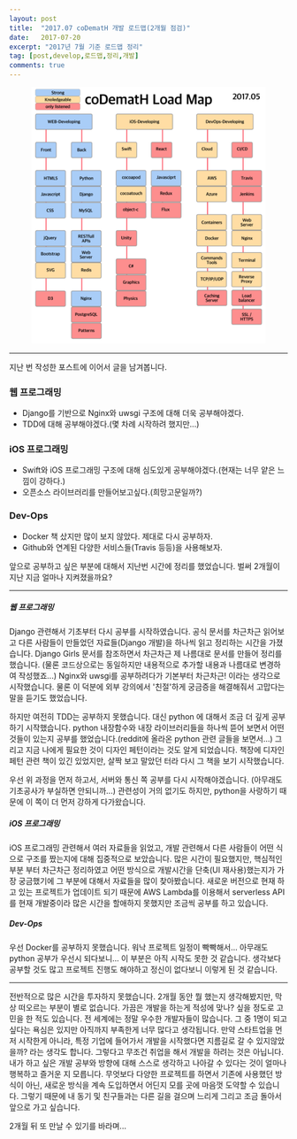 ```yaml
---
layout: post
title:  "2017.07 coDematH 개발 로드맵(2개월 점검)"
date:   2017-07-20
excerpt: "2017년 7월 기준 로드맵 정리"
tag: [post,develop,로드맵,정리,개발]
comments: true
---
```


<figure>
	<img src="https://github.com/CodeMath/codemath.github.io/blob/master/assets/img/media/2017.05-LoadMap.png?raw=true">
</figure>

* * *

지난 번 작성한 포스트에 이어서 글을 남겨봅니다.

### 웹 프로그래밍
* Django를 기반으로 Nginx와 uwsgi 구조에 대해 더욱 공부해야겠다.
* TDD에 대해 공부해야겠다.(몇 차례 시작하려 했지만...)

### iOS 프로그래밍
* Swift와 iOS 프로그래밍 구조에 대해 심도있게 공부해야겠다.(현재는 너무 얕은 느낌이 강하다.)
* 오픈소스 라이브러리를 만들어보고싶다.(희망고문일까?)

### Dev-Ops
* Docker 책 샀지만 많이 보지 않았다. 제대로 다시 공부하자.
* Github와 연계된 다양한 서비스들(Travis 등등)을 사용해보자.


앞으로 공부하고 싶은 부분에 대해서 지난번 시간에 정리를 했었습니다. 벌써 2개월이 지난 지금 얼마나 지켜졌을까요?

* * *

##### 웹 프로그래밍

Django 관련해서 기초부터 다시 공부를 시작하였습니다. 공식 문서를 차근차근 읽어보고 다른 사람들이 만들었던 자료들(Django 개발)을 하나씩 읽고 정리하는 시간을 가졌습니다. Django Girls 문서를 참조하면서 차근차근 제 나름대로 문서를 만들어 정리를 했습니다. (물론 코드상으로는 동일하지만 내용적으로 추가할 내용과 나름대로 변경하여 작성했죠...) Nginx와 uwsgi를 공부하려다가 기본부터 차근차근! 이라는 생각으로 시작했습니다. 물론 이 덕분에 외부 강의에서 '친절'하게 궁금증을 해결해줘서 고맙다는 말을 듣기도 했었습니다. 

하지만 여전히 TDD는 공부하지 못했습니다. 대신 python 에 대해서 조금 더 깊게 공부하기 시작했습니다. python 내장함수와 내장 라이브러리들을 하나씩 뜯어 보면서 어떤 것들이 있는지 공부를 했었습니다.(reddit에 올라온 python 관련 글들을 보면서...) 그리고 지금 나에게 필요한 것이 디자인 페턴이라는 것도 알게 되었습니다. 책장에 디자인 페턴 관련 책이 있긴 있었지만, 살짝 보고 말았던 터라 다시 그 책을 보기 시작했습니다.


우선 위 과정을 먼저 하고서, 서버와 통신 쪽 공부를 다시 시작해야겠습니다. (아무래도 기초공사가 부실하면 안되니까...) 관련성이 거의 없기도 하지만, python을 사랑하기 때문에 이 쪽이 더 먼저 강하게 다가왔습니다.


##### iOS 프로그래밍

iOS 프로그래밍 관련해서 여러 자료들을 읽었고, 개발 관련해서 다른 사람들이 어떤 식으로 구조를 짰는지에 대해 집중적으로 보았습니다. 많은 시간이 필요했지만, 핵심적인 부분 부터 차근차근 정리하였고 어떤 방식으로 개발시간을 단축(UI 재사용)했는지가 가장 궁금했기에 그 부분에 대해서 자료들을 많이 찾아봤습니다. 새로운 버전으로 현재 하고 있는 프로젝트가 업데이트 되기 때문에 AWS Lambda를 이용해서 serverless API를 현재 개발중이라 많은 시간을 할애하지 못했지만 조금씩 공부를 하고 있습니다. 


##### Dev-Ops

우선 Docker를 공부하지 못했습니다. 워낙 프로젝트 일정이 빡빡해서... 아무래도 python 공부가 우선시 되다보니... 이 부분은 아직 시작도 못한 것 같습니다. 생각보다 공부할 것도 많고 프로젝트 진행도 해야하고 정신이 없다보니 이렇게 된 것 같습니다.



* * *


전반적으로 많은 시간을 투자하지 못했습니다. 2개월 동안 뭘 했는지 생각해봤지만, 막상 떠오르는 부분이 별로 없습니다. 가끔은 개발을 하는게 적성에 맞나? 싶을 정도로 고민을 한 적도 있습니다. 전 세계에는 정말 우수한 개발자들이 많습니다. 그 중 1명이 되고 싶다는 욕심은 있지만 아직까지 부족한게 너무 많다고 생각됩니다. 만약 스타트업을 먼저 시작한게 아니라, 특정 기업에 들어가서 개발을 시작했다면 지름길로 갈 수 있지않았을까? 라는 생각도 합니다. 그렇다고 무조건 취업을 해서 개발을 하려는 것은 아닙니다. 내가 하고 싶은 개발 공부와 방향에 대해 스스로 생각하고 나아갈 수 있다는 것이 얼마나 행복하고 즐거운 지 모릅니다. 무엇보다 다양한 프로젝트를 하면서 기존에 사용했던 방식이 아닌, 새로운 방식을 계속 도입하면서 어딘지 모를 곳에 마음껏 도약할 수 있습니다. 그렇기 때문에 내 동기 및 친구들과는 다른 길을 걸으며 느리게 그리고 조금 돌아서 앞으로 가고 싶습니다.


2개월 뒤 또 만날 수 있기를 바라며...

